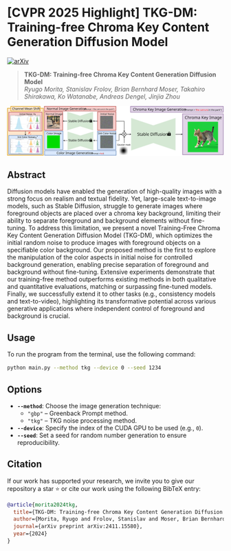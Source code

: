 # [CVPR 2025 Highlight] TKG-DM: Training-free Chroma Key Content Generation Diffusion Model
[![arXiv](https://img.shields.io/badge/arXiv-2411.15580-b31b1b.svg)](https://arxiv.org/abs/2411.15580)

> **TKG-DM: Training-free Chroma Key Content Generation Diffusion Model**  
> *Ryugo Morita, Stanislav Frolov, Brian Bernhard Moser, Takahiro Shirakawa, Ko Watanabe, Andreas Dengel, Jinjia Zhou*  

![TKG-DM Pipeline](static/images/model.svg)

## Abstract

Diffusion models have enabled the generation of high-quality images with a strong focus on realism and textual fidelity. Yet, large-scale text-to-image models, such as Stable Diffusion, struggle to generate images where foreground objects are placed over a chroma key background, limiting their ability to separate foreground and background elements without fine-tuning. To address this limitation, we present a novel Training-Free Chroma Key Content Generation Diffusion Model (TKG-DM), which optimizes the initial random noise to produce images with foreground objects on a specifiable color background. Our proposed method is the first to explore the manipulation of the color aspects in initial noise for controlled background generation, enabling precise separation of foreground and background without fine-tuning. Extensive experiments demonstrate that our training-free method outperforms existing methods in both qualitative and quantitative evaluations, matching or surpassing fine-tuned models. Finally, we successfully extend it to other tasks (e.g., consistency models and text-to-video), highlighting its transformative potential across various generative applications where independent control of foreground and background is crucial.


## Usage

To run the program from the terminal, use the following command:

```bash
python main.py --method tkg --device 0 --seed 1234
```

## Options

- **`--method`**: Choose the image generation technique:
  - `"gbp"` – Greenback Prompt method.
  - `"tkg"` – TKG noise processing method.
- **`--device`**: Specify the index of the CUDA GPU to be used (e.g., `0`).
- **`--seed`**: Set a seed for random number generation to ensure reproducibility.


## Citation
If our work has supported your research, we invite you to give our repository a star ⭐ or cite our work using the following BibTeX entry:
```bibtex
@article{morita2024tkg,
  title={TKG-DM: Training-free Chroma Key Content Generation Diffusion Model},
  author={Morita, Ryugo and Frolov, Stanislav and Moser, Brian Bernhard and Shirakawa, Takahiro and Watanabe, Ko and Dengel, Andreas and Zhou, Jinjia},
  journal={arXiv preprint arXiv:2411.15580},
  year={2024}
}
```